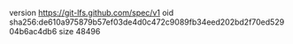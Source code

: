 version https://git-lfs.github.com/spec/v1
oid sha256:de610a975879b57ef03de4d0c472c9089fb34eed202bd2f70ed52904b6ac4db6
size 48496

